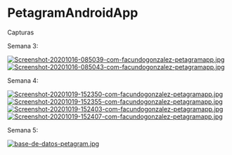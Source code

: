 # PetagramAndroidApp

Capturas


Semana 3:

[![Screenshot-20201016-085039-com-facundogonzalez-petagramapp.jpg](https://i.postimg.cc/wvhggCQw/Screenshot-20201016-085039-com-facundogonzalez-petagramapp.jpg)](https://postimg.cc/CBLW46t8)[![Screenshot-20201016-085043-com-facundogonzalez-petagramapp.jpg](https://i.postimg.cc/63sBsWn7/Screenshot-20201016-085043-com-facundogonzalez-petagramapp.jpg)](https://postimg.cc/cKcpwNDZ)


Semana 4:

[![Screenshot-20201019-152350-com-facundogonzalez-petagramapp.jpg](https://i.postimg.cc/nLsV6Qr4/Screenshot-20201019-152350-com-facundogonzalez-petagramapp.jpg)](https://postimg.cc/xk2Sm8K8)[![Screenshot-20201019-152355-com-facundogonzalez-petagramapp.jpg](https://i.postimg.cc/gJ8z0Fvr/Screenshot-20201019-152355-com-facundogonzalez-petagramapp.jpg)](https://postimg.cc/mzZfdnpG)[![Screenshot-20201019-152403-com-facundogonzalez-petagramapp.jpg](https://i.postimg.cc/0jv8MWfn/Screenshot-20201019-152403-com-facundogonzalez-petagramapp.jpg)](https://postimg.cc/njd8N1N9)[![Screenshot-20201019-152407-com-facundogonzalez-petagramapp.jpg](https://i.postimg.cc/KYdcFv3d/Screenshot-20201019-152407-com-facundogonzalez-petagramapp.jpg)](https://postimg.cc/t1NGNb55)


Semana 5:

[![base-de-datos-petagram.jpg](https://i.postimg.cc/760d4MWQ/base-de-datos-petagram.jpg)](https://postimg.cc/vg83L9MW)

